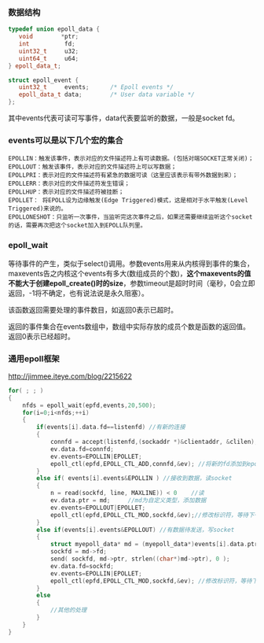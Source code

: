 
### 数据结构

```cpp
typedef union epoll_data {
   void        *ptr;
   int          fd;
   uint32_t     u32;
   uint64_t     u64;
} epoll_data_t;

struct epoll_event {
   uint32_t     events;      /* Epoll events */
   epoll_data_t data;        /* User data variable */
};
```

其中events代表可读可写事件，data代表要监听的数据，一般是socket fd。

### events可以是以下几个宏的集合

```
EPOLLIN：触发该事件，表示对应的文件描述符上有可读数据。(包括对端SOCKET正常关闭)；
EPOLLOUT：触发该事件，表示对应的文件描述符上可以写数据；
EPOLLPRI：表示对应的文件描述符有紧急的数据可读（这里应该表示有带外数据到来）；
EPOLLERR：表示对应的文件描述符发生错误；
EPOLLHUP：表示对应的文件描述符被挂断；
EPOLLET： 将EPOLL设为边缘触发(Edge Triggered)模式，这是相对于水平触发(Level Triggered)来说的。
EPOLLONESHOT：只监听一次事件，当监听完这次事件之后，如果还需要继续监听这个socket的话，需要再次把这个socket加入到EPOLL队列里。
```

### epoll\_wait

等待事件的产生，类似于select()调用。参数events用来从内核得到事件的集合，maxevents告之内核这个events有多大(数组成员的个数)，**这个maxevents的值不能大于创建epoll\_create()时的size**，参数timeout是超时时间（毫秒，0会立即返回，-1将不确定，也有说法说是永久阻塞）。

该函数返回需要处理的事件数目，如返回0表示已超时。

返回的事件集合在events数组中，数组中实际存放的成员个数是函数的返回值。返回0表示已经超时。

### 通用epoll框架

http://jimmee.iteye.com/blog/2215622

```cpp
for( ; ; )  
{  
    nfds = epoll_wait(epfd,events,20,500);  
    for(i=0;i<nfds;++i)  
    {  
        if(events[i].data.fd==listenfd) //有新的连接  
        {  
            connfd = accept(listenfd,(sockaddr *)&clientaddr, &clilen); //accept这个连接  
            ev.data.fd=connfd;  
            ev.events=EPOLLIN|EPOLLET;  
            epoll_ctl(epfd,EPOLL_CTL_ADD,connfd,&ev); //将新的fd添加到epoll的监听队列中  
        }  
        else if( events[i].events&EPOLLIN ) //接收到数据，读socket  
        {  
            n = read(sockfd, line, MAXLINE)) < 0    //读  
            ev.data.ptr = md;     //md为自定义类型，添加数据  
            ev.events=EPOLLOUT|EPOLLET;  
            epoll_ctl(epfd,EPOLL_CTL_MOD,sockfd,&ev);//修改标识符，等待下一个循环时发送数据，异步处理的精髓  
        }  
        else if(events[i].events&EPOLLOUT) //有数据待发送，写socket  
        {  
            struct myepoll_data* md = (myepoll_data*)events[i].data.ptr;    //取数据  
            sockfd = md->fd;  
            send( sockfd, md->ptr, strlen((char*)md->ptr), 0 );        //发送数据  
            ev.data.fd=sockfd;  
            ev.events=EPOLLIN|EPOLLET;  
            epoll_ctl(epfd,EPOLL_CTL_MOD,sockfd,&ev); //修改标识符，等待下一个循环时接收数据  
        }  
        else  
        {  
            //其他的处理  
        }  
    }  
}  
```
